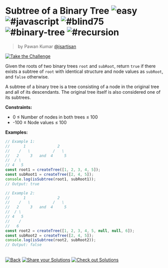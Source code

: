 <!--info-header-start--><h1>Subtree of a Binary Tree <img src="https://img.shields.io/badge/-easy-7aad0c" alt="easy"/> <img src="https://img.shields.io/badge/-%23javascript-999" alt="#javascript"/> <img src="https://img.shields.io/badge/-%23blind75-999" alt="#blind75"/> <img src="https://img.shields.io/badge/-%23binary--tree-999" alt="#binary-tree"/> <img src="https://img.shields.io/badge/-%23recursion-999" alt="#recursion"/></h1><blockquote><p>by Pawan Kumar <a href="https://github.com/jsartisan" target="_blank">@jsartisan</a></p></blockquote><p><a href="https://frontend-challenges.com/challenges/241-subtree-of-a-binary-tree" target="_blank"><img src="https://img.shields.io/badge/-Take%20the%20Challenge-0d99ff?logo=javascript&logoColor=white" alt="Take the Challenge"/></a> </p><!--info-header-end-->

Given the roots of two binary trees `root` and `subRoot`, return `true` if there exists a subtree of `root` with identical structure and node values as `subRoot`, and `false` otherwise.

A subtree of a binary tree is a tree consisting of a node in the original tree and all of its descendants. The original tree itself is also considered one of its subtrees.

**Constraints:**
- 0 ≤ Number of nodes in both trees ≤ 100
- -100 ≤ Node values ≤ 100

**Examples:**

```typescript
// Example 1:
//      1              2
//    /   \          /   \
//   2     3   and  4     5
//  / \
// 4   5
const root1 = createTree([1, 2, 3, 4, 5]);
const subRoot1 = createTree([2, 4, 5]);
console.log(isSubtree(root1, subRoot1));
// Output: true

// Example 2:
//      1              2
//    /   \          /   \
//   2     3   and  4     5
//  / \
// 4   5
//    /
//   6
const root2 = createTree([1, 2, 3, 4, 5, null, null, 6]);
const subRoot2 = createTree([2, 4, 5]);
console.log(isSubtree(root2, subRoot2));
// Output: false
```


<!--info-footer-start--><br><a href="../../README.md" target="_blank"><img src="https://img.shields.io/badge/-Back-grey" alt="Back"/></a> <a href="https://github.com/jsartisan/frontend-challenges/issues/new?template=answer.md&labels=answer,241,undefined&title=241%20-%20Subtree%20of%20a%20Binary%20Tree%20-%20undefined&body=" target="_blank"><img src="https://img.shields.io/badge/-Share%20your%20Solutions-teal" alt="Share your Solutions"/></a> <a href="https://github.com/jsartisan/frontend-challenges/issues?q=label%3A241+label%3Aanswer+sort%3Areactions-%2B1-desc" target="_blank"><img src="https://img.shields.io/badge/-Check%20out%20Solutions-de5a77?logo=awesome-lists&logoColor=white" alt="Check out Solutions"/></a> <!--info-footer-end-->